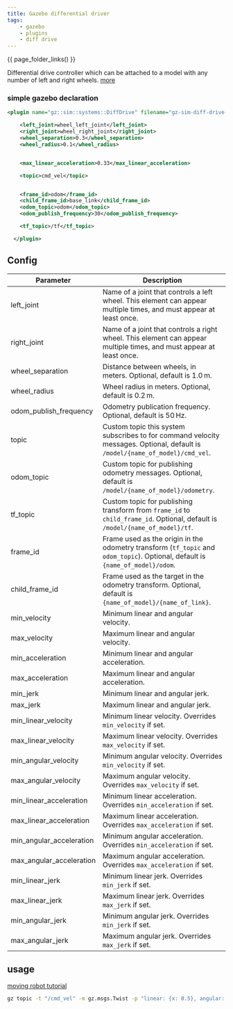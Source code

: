 ```yaml
---
title: Gazebo differential driver
tags:
    - gazebo
    - plugins
    - diff drive
---
```



{{ page_folder_links() }}

Differential drive controller which can be attached to a model with any number of left and right wheels. 
[more](https://gazebosim.org/api/sim/8/classgz_1_1sim_1_1systems_1_1DiffDrive.html#details)

### simple gazebo declaration
```xml
<plugin name="gz::sim::systems::DiffDrive" filename="gz-sim-diff-drive-system">

    <left_joint>wheel_left_joint</left_joint>
    <right_joint>wheel_right_joint</right_joint>
    <wheel_separation>0.3</wheel_separation>
    <wheel_radius>0.1</wheel_radius>


    <max_linear_acceleration>0.33</max_linear_acceleration>

    <topic>cmd_vel</topic>


    <frame_id>odom</frame_id>
    <child_frame_id>base_link</child_frame_id>
    <odom_topic>odom</odom_topic>
    <odom_publish_frequency>30</odom_publish_frequency>

    <tf_topic>/tf</tf_topic>

  </plugin>
```

## Config
| Parameter                     | Description |
|------------------------------|-------------|
| left_joint                   | Name of a joint that controls a left wheel. This element can appear multiple times, and must appear at least once. |
| right_joint                  | Name of a joint that controls a right wheel. This element can appear multiple times, and must appear at least once. |
| wheel_separation             | Distance between wheels, in meters. Optional, default is 1.0 m. |
| wheel_radius                 | Wheel radius in meters. Optional, default is 0.2 m. |
| odom_publish_frequency       | Odometry publication frequency. Optional, default is 50 Hz. |
| topic                        | Custom topic this system subscribes to for command velocity messages. Optional, default is `/model/{name_of_model}/cmd_vel`. |
| odom_topic                   | Custom topic for publishing odometry messages. Optional, default is `/model/{name_of_model}/odometry`. |
| tf_topic                     | Custom topic for publishing transform from `frame_id` to `child_frame_id`. Optional, default is `/model/{name_of_model}/tf`. |
| frame_id                     | Frame used as the origin in the odometry transform (`tf_topic` and `odom_topic`). Optional, default is `{name_of_model}/odom`. |
| child_frame_id               | Frame used as the target in the odometry transform. Optional, default is `{name_of_model}/{name_of_link}`. |
| min_velocity                 | Minimum linear and angular velocity. |
| max_velocity                 | Maximum linear and angular velocity. |
| min_acceleration             | Minimum linear and angular acceleration. |
| max_acceleration             | Maximum linear and angular acceleration. |
| min_jerk                     | Minimum linear and angular jerk. |
| max_jerk                     | Maximum linear and angular jerk. |
| min_linear_velocity          | Minimum linear velocity. Overrides `min_velocity` if set. |
| max_linear_velocity          | Maximum linear velocity. Overrides `max_velocity` if set. |
| min_angular_velocity         | Minimum angular velocity. Overrides `min_velocity` if set. |
| max_angular_velocity         | Maximum angular velocity. Overrides `max_velocity` if set. |
| min_linear_acceleration      | Minimum linear acceleration. Overrides `min_acceleration` if set. |
| max_linear_acceleration      | Maximum linear acceleration. Overrides `max_acceleration` if set. |
| min_angular_acceleration     | Minimum angular acceleration. Overrides `min_acceleration` if set. |
| max_angular_acceleration     | Maximum angular acceleration. Overrides `max_acceleration` if set. |
| min_linear_jerk              | Minimum linear jerk. Overrides `min_jerk` if set. |
| max_linear_jerk              | Maximum linear jerk. Overrides `max_jerk` if set. |
| min_angular_jerk             | Minimum angular jerk. Overrides `min_jerk` if set. |
| max_angular_jerk             | Maximum angular jerk. Overrides `max_jerk` if set. |


## usage

[moving robot tutorial](https://github.com/gazebosim/docs/blob/master/harmonic/moving_robot.md)

```bash title="gz topic publish"
gz topic -t "/cmd_vel" -m gz.msgs.Twist -p "linear: {x: 0.5}, angular: {z: 0.0}"
```